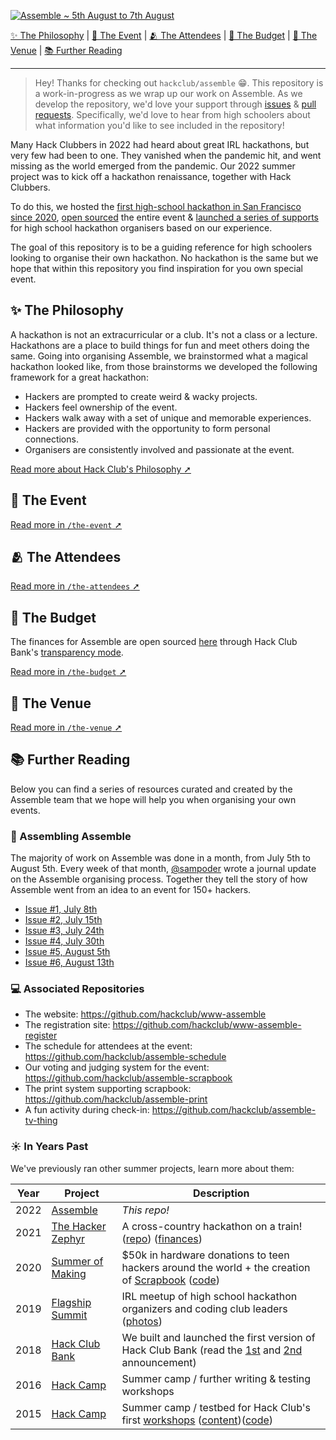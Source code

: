 [![Assemble ~ 5th August to 7th August](https://user-images.githubusercontent.com/39828164/184644927-e0c0baef-e299-4e91-9136-784090a1e098.png)](https://assemble.hackclub.com/launch)

[✨ The Philosophy](#-the-philosophy) | [📆 The Event](#-the-event) | [🫂 The Attendees](#-the-attendees) | [💸 The Budget](#-the-budget) | [📌 The Venue](#-the-venue) | [📚 Further Reading](#-further-reading)

---

> Hey! Thanks for checking out `hackclub/assemble` :grin:. This repository is a work-in-progress as we wrap up our work on Assemble. As we develop the repository, we'd love your support through [issues](https://github.com/hackclub/assemble/issues) & [pull requests](https://github.com/hackclub/assemble/pulls). Specifically, we'd love to hear from high schoolers about what information you'd like to see included in the repository! 

Many Hack Clubbers in 2022 had heard about great IRL hackathons, but very few had been to one. They vanished when the pandemic hit, and went missing as the world emerged from the pandemic. Our 2022 summer project was to kick off a hackathon renaissance, together with Hack Clubbers. 

To do this, we hosted the [first high-school hackathon in San Francisco since 2020](https://twitter.com/hackclub/status/1556433548361338881), [open sourced](https://github.com/hackclub/assemble) the entire event & [launched a series of supports](https://hackclub.com/hackathons/) for high school hackathon organisers based on our experience.

The goal of this repository is to be a guiding reference for high schoolers looking to organise their own hackathon. No hackathon is the same but we hope that within this repository you find inspiration for you own special event.

## ✨ The Philosophy

A hackathon is not an extracurricular or a club. It's not a class or a lecture. Hackathons are a place to build things for fun and meet others doing the same. Going into organising Assemble, we brainstormed what a magical hackathon looked like, from those brainstorms we developed the following framework for a great hackathon:

- Hackers are prompted to create weird & wacky projects.
- Hackers feel ownership of the event.
- Hackers walk away with a set of unique and memorable experiences.
- Hackers are provided with the opportunity to form personal connections.
- Organisers are consistently involved and passionate at the event.

[Read more about Hack Club's Philosophy ➚](https://hackclub.com/philosophy/)

## 📆 The Event

[Read more in `/the-event` ➚](/the-event)

## 🫂 The Attendees

[Read more in `/the-attendees` ➚](/the-attendees)

## 💸 The Budget

The finances for Assemble are open sourced [here](https://bank.hackclub.com/assemble) through Hack Club Bank's [transparency mode](https://headwayapp.co/bank-changelog/transparent-finances-(optional-feature)-151427).

[Read more in `/the-budget` ➚](/the-budget)

## 📌 The Venue

[Read more in `/the-venue` ➚](/the-venue)

## 📚 Further Reading

Below you can find a series of resources curated and created by the Assemble team that we hope will help you when organising your own events.

### 📝 Assembling Assemble

The majority of work on Assemble was done in a month, from July 5th to August 5th. Every week of that month, [@sampoder](https://github.com/sampoder) wrote a journal update on the Assemble organising process. Together they tell the story of how Assemble went from an idea to an event for 150+ hackers.

- [Issue #1, July 8th](updates/1.md)
- [Issue #2, July 15th](updates/2.md)
- [Issue #3, July 24th](updates/3.md)
- [Issue #4, July 30th](updates/4.md)
- [Issue #5, August 5th](updates/5.md)
- [Issue #6, August 13th](updates/6.md)

### 💻 Associated Repositories

- The website: https://github.com/hackclub/www-assemble
- The registration site: https://github.com/hackclub/www-assemble-register
- The schedule for attendees at the event: https://github.com/hackclub/assemble-schedule
- Our voting and judging system for the event: https://github.com/hackclub/assemble-scrapbook
- The print system supporting scrapbook: https://github.com/hackclub/assemble-print
- A fun activity during check-in: https://github.com/hackclub/assemble-tv-thing

### ☀️ In Years Past

We've previously ran other summer projects, learn more about them:

| Year | Project                                                        | Description                                                                                                                                                                                                                                                                           |
| ---- | -------------------------------------------------------------- | ------------------------------------------------------------------------------------------------------------------------------------------------------------------------------------------------------------------------------------------------------------------------------------- |
| 2022 | [Assemble](https://assemble.hackclub.com)                       | _This repo!_ |
| 2021 | [The Hacker Zephyr](https://github.com/hackclub/the-hacker-zephyr)                       | A cross-country hackathon on a train! ([repo](https://github.com/hackclub/the-hacker-zephyr)) ([finances](https://bank.hackclub.com/zephyr))                                                                                                                                                                                                                                                                           |
| 2020 | [Summer of Making](https://summer.hackclub.com)                | $50k in hardware donations to teen hackers around the world + the creation of [Scrapbook](https://scrapbook.hackclub.com) ([code](https://github.com/hackclub/scrapbook))                                                                                                             |
| 2019 | [Flagship Summit](https://flagship.hackclub.com)               | IRL meetup of high school hackathon organizers and coding club leaders ([photos](https://photos.google.com/share/AF1QipO3hb2mN-Q16icE-M16d-06uHyXLmvd3Rw6b_f_oosfAX9SnOvnouPOyO79P7pR7Q?key=anphZTNFUERPWXV3YnJQV2VzVVVFMFFVcGRDc3hB))                                                |
| 2018 | [Hack Club Bank](https://hackclub.com/bank/)                   | We built and launched the first version of Hack Club Bank (read the [1st](https://medium.com/hackclub/hack-club-bank-a-bank-for-student-hackers-e5d894ea5375) and [2nd](https://medium.com/hackclub/hack-club-bank-is-now-live-for-everyone-including-you-884f7f54836f) announcement) |
| 2016 | [Hack Camp](https://github.com/hackclub/camp/tree/master/2016) | Summer camp / further writing & testing workshops                                                                                                                                                                                                                                     |
| 2015 | [Hack Camp](https://github.com/hackclub/camp/tree/master/2015) | Summer camp / testbed for Hack Club's first [workshops](https://workshops.hackclub.com) ([content](https://github.com/hackclub/hackclub/tree/main/workshops#readme))([code](https://github.com/hackclub/workshops))                                                                   |
